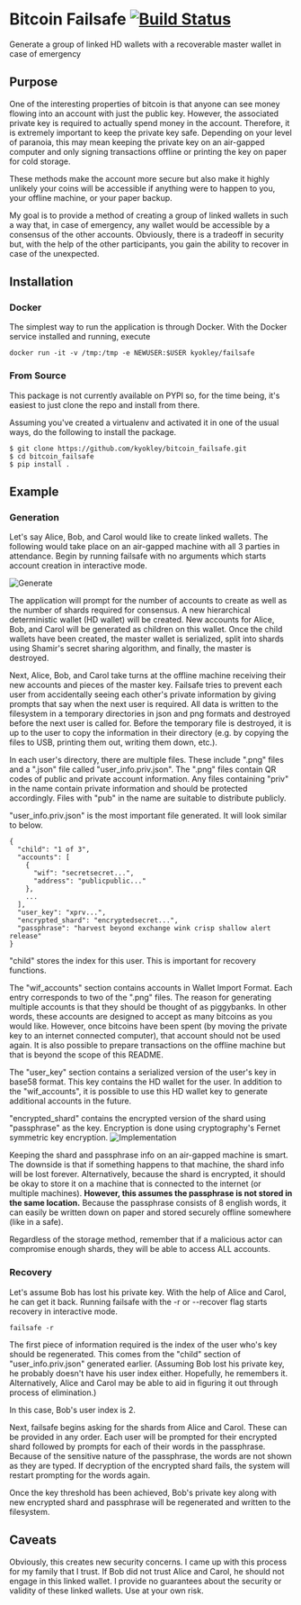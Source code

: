 # Bitcoin Failsafe [![Build Status](https://travis-ci.org/kyokley/bitcoin_failsafe.svg?branch=master)](https://travis-ci.org/kyokley/bitcoin_failsafe)
Generate a group of linked HD wallets with a recoverable master wallet in case of emergency

## Purpose
One of the interesting properties of bitcoin is that anyone can see money flowing into an account with just the public key. However, the associated private key is required to actually spend money in the account. Therefore, it is extremely important to keep the private key safe. Depending on your level of paranoia, this may mean keeping the private key on an air-gapped computer and only signing transactions offline or printing the key on paper for cold storage.

These methods make the account more secure but also make it highly unlikely your coins will be accessible if anything were to happen to you, your offline machine, or your paper backup.

My goal is to provide a method of creating a group of linked wallets in such a way that, in case of emergency, any wallet would be accessible by a consensus of the other accounts. Obviously, there is a tradeoff in security but, with the help of the other participants, you gain the ability to recover in case of the unexpected.

## Installation
### Docker
The simplest way to run the application is through Docker. With the Docker service installed and running, execute
```
docker run -it -v /tmp:/tmp -e NEWUSER:$USER kyokley/failsafe
```

### From Source
This package is not currently available on PYPI so, for the time being, it's easiest to just clone the repo and install from there.

Assuming you've created a virtualenv and activated it in one of the usual ways, do the following to install the package.

```
$ git clone https://github.com/kyokley/bitcoin_failsafe.git
$ cd bitcoin_failsafe
$ pip install .
```

## Example
### Generation
Let's say Alice, Bob, and Carol would like to create linked wallets. The following would take place on an air-gapped machine with all 3 parties in attendance. Begin by running failsafe with no arguments which starts account creation in interactive mode.

![Generate](/../screenshots/screenshots/generate.gif?raw=true)

The application will prompt for the number of accounts to create as well as the number of shards required for consensus. A new hierarchical deterministic wallet (HD wallet) will be created. New accounts for Alice, Bob, and Carol will be generated as children on this wallet. Once the child wallets have been created, the master wallet is serialized, split into shards using Shamir's secret sharing algorithm, and finally, the master is destroyed.

Next, Alice, Bob, and Carol take turns at the offline machine receiving their new accounts and pieces of the master key. Failsafe tries to prevent each user from accidentally seeing each other's private information by giving prompts that say when the next user is required. All data is written to the filesystem in a temporary directories in json and png formats and destroyed before the next user is called for. Before the temporary file is destroyed, it is up to the user to copy the information in their directory (e.g. by copying the files to USB, printing them out, writing them down, etc.).

In each user's directory, there are multiple files. These include ".png" files and a ".json" file called "user_info.priv.json". The ".png" files contain QR codes of public and private account information. Any files containing "priv" in the name contain private information and should be protected accordingly. Files with "pub" in the name are suitable to distribute publicly.

"user_info.priv.json" is the most important file generated. It will look similar to below.
```
{
  "child": "1 of 3",
  "accounts": [
    {
      "wif": "secretsecret...",
      "address": "publicpublic..."
    },
    ...
  ],
  "user_key": "xprv...",
  "encrypted_shard": "encryptedsecret...",
  "passphrase": "harvest beyond exchange wink crisp shallow alert release"
}
```

"child" stores the index for this user. This is important for recovery functions.

The "wif_accounts" section contains accounts in Wallet Import Format. Each entry corresponds to two of the ".png" files. The reason for generating multiple accounts is that they should be thought of as piggybanks. In other words, these accounts are designed to accept as many bitcoins as you would like. However, once bitcoins have been spent (by moving the private key to an internet connected computer), that account should not be used again. It is also possible to prepare transactions on the offline machine but that is beyond the scope of this README.

The "user_key" section contains a serialized version of the user's key in base58 format. This key contains the HD wallet for the user. In addition to the "wif_accounts", it is possible to use this HD wallet key to generate additional accounts in the future.

"encrypted_shard" contains the encrypted version of the shard using "passphrase" as the key. Encryption is done using cryptography's Fernet symmetric key encryption. ![Implementation](https://cryptography.io/en/latest/fernet/#implementation)

Keeping the shard and passphrase info on an air-gapped machine is smart. The downside is that if something happens to that machine, the shard info will be lost forever. Alternatively, because the shard is encrypted, it should be okay to store it on a machine that is connected to the internet (or multiple machines). **However, this assumes the passphrase is not stored in the same location.** Because the passphrase consists of 8 english words, it can easily be written down on paper and stored securely offline somewhere (like in a safe).

Regardless of the storage method, remember that if a malicious actor can compromise enough shards, they will be able to access ALL accounts.

### Recovery
Let's assume Bob has lost his private key. With the help of Alice and Carol, he can get it back. Running failsafe with the -r or --recover flag starts recovery in interactive mode.

```
failsafe -r
```

The first piece of information required is the index of the user who's key should be regenerated. This comes from the "child" section of "user_info.priv.json" generated earlier. (Assuming Bob lost his private key, he probably doesn't have his user index either. Hopefully, he remembers it. Alternatively, Alice and Carol may be able to aid in figuring it out through process of elimination.)

In this case, Bob's user index is 2.

Next, failsafe begins asking for the shards from Alice and Carol. These can be provided in any order. Each user will be prompted for their encrypted shard followed by prompts for each of their words in the passphrase. Because of the sensitive nature of the passphrase, the words are not shown as they are typed. If decryption of the encrypted shard fails, the system will restart prompting for the words again.

Once the key threshold has been achieved, Bob's private key along with new encrypted shard and passphrase will be regenerated and written to the filesystem.

## Caveats
Obviously, this creates new security concerns. I came up with this process for my family that I trust. If Bob did not trust Alice and Carol, he should not engage in this linked wallet. I provide no guarantees about the security or validity of these linked wallets. Use at your own risk.
